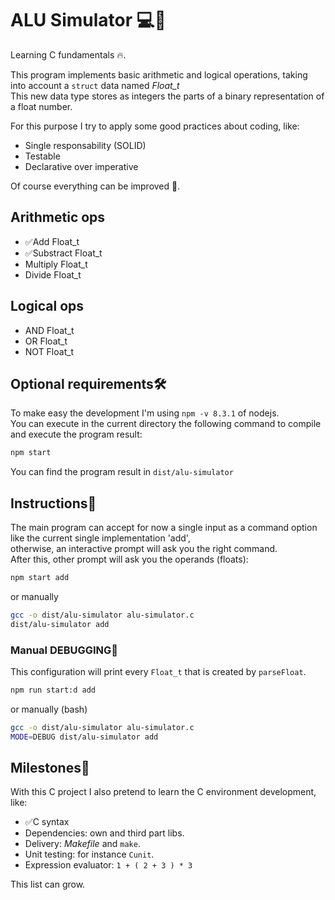 # ALU Simulator 💻🔢
Learning C fundamentals 🔥.

This program implements basic arithmetic and logical operations, taking into account a `struct` data named *Float_t*<br>
This new data type stores as integers the parts of a binary representation of a float number.

For this purpose I try to apply some good practices about coding, like:
- Single responsability (SOLID)
- Testable
- Declarative over imperative

Of course everything can be improved 🚀.

## Arithmetic ops
- ✅Add Float_t
- ✅Substract Float_t
- Multiply Float_t
- Divide Float_t

## Logical ops
- AND Float_t
- OR Float_t
- NOT Float_t

## Optional requirements🛠️
To make easy the development I'm using `npm -v 8.3.1` of nodejs.<br>
You can execute in the current directory the following command to compile and execute the program result:

```sh
npm start
```
You can find the program result in `dist/alu-simulator`

## Instructions📌
The main program can accept for now a single input as a command option like the current single implementation 'add',<br>
otherwise, an interactive prompt will ask you the right command.<br>
After this, other prompt will ask you the operands (floats):

```sh
npm start add
```
or manually
```sh
gcc -o dist/alu-simulator alu-simulator.c
dist/alu-simulator add
```

### Manual DEBUGGING🧰
This configuration will print every `Float_t` that is created by `parseFloat`. 

```sh
npm run start:d add
```
or manually (bash)
```sh
gcc -o dist/alu-simulator alu-simulator.c
MODE=DEBUG dist/alu-simulator add
```

## Milestones🎯
With this C project I also pretend to learn the C environment development, like:
- ✅C syntax
- Dependencies: own and third part libs. 
- Delivery: *Makefile* and `make`.
- Unit testing: for instance `Cunit`.
- Expression evaluator: `1 + ( 2 + 3 ) * 3`

 This list can grow. 